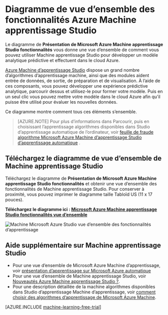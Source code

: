 <properties
    pageTitle="Diagramme de vue d’ensemble des fonctionnalités Machine apprentissage Studio | Microsoft Azure"
    description="Diagramme imprimable des capacités de Azure Machine apprentissage Studio, montrant comment utiliser Studio afin de développer une expérience analytique prédictive et effectuent dans le cloud Azure."
    keywords="apprentissage studio, diagramme de vue d’ensemble, téléchargement de l’ordinateur"
    services="machine-learning"
    documentationCenter=""
    authors="hning86"
    manager="jhubbard"
    editor="cgronlun"/>

<tags
    ms.service="machine-learning"
    ms.workload="data-services"
    ms.tgt_pltfrm="na"
    ms.devlang="na"
    ms.topic="get-started-article"
    ms.date="09/21/2016"
    ms.author="haining;garye" />


# <a name="overview-diagram-of-azure-machine-learning-studio-capabilities"></a>Diagramme de vue d’ensemble des fonctionnalités Azure Machine apprentissage Studio

Le diagramme de **Présentation de Microsoft Azure Machine apprentissage Studio fonctionnalités** vous donne une vue d’ensemble de comment vous pouvez utiliser Machine apprentissage Studio pour développer un modèle analytique prédictive et effectuent dans le cloud Azure.

[Azure Machine d’apprentissage Studio](https://studio.azureml.net/) dispose un grand nombre d’algorithmes d’apprentissage machine, ainsi que des modules aident entrée de données, de sortie, de préparation et de visualisation. À l’aide de ces composants, vous pouvez développer une expérience prédictive analytique, parcourir dessus et utilisez-le pour former votre modèle.
Puis en un seul clic vous pouvez mettre votre modèle dans le cloud Azure afin qu’il puisse être utilisé pour évaluer les nouvelles données.

Ce diagramme montre comment tous ces éléments s’ensemble.

> [AZURE.NOTE] Pour plus d’informations dans Parcourir, puis en choisissant l’apprentissage algorithmes disponibles dans Studio d’apprentissage automatique de l’ordinateur, voir [feuille de fraude algorithme Microsoft Azure Machine d’apprentissage Studio d’apprentissage automatique](machine-learning-algorithm-cheat-sheet.md) .

## <a name="download-the-machine-learning-studio-overview-diagram"></a>Téléchargez le diagramme de vue d’ensemble de Machine apprentissage Studio

Téléchargez le diagramme de **Présentation de Microsoft Azure Machine apprentissage Studio fonctionnalités** et obtenir une vue d’ensemble des fonctionnalités de Machine apprentissage Studio. Pour conserver à proximité, vous pouvez imprimer le diagramme taille Tabloïd US (11 x 17 pouces).

**Téléchargez le diagramme ici : [Microsoft Azure Machine apprentissage Studio fonctionnalités vue d’ensemble](http://download.microsoft.com/download/C/4/6/C4606116-522F-428A-BE04-B6D3213E9E52/ml_studio_overview_v1.1.pdf)**

![Machine Microsoft Azure Studio vue d’ensemble des fonctionnalités d’apprentissage][studio-overview]

[studio-overview]: ./media/machine-learning-studio-overview-diagram/ml_studio_overview_v1.1.png


## <a name="more-help-with-machine-learning-studio"></a>Aide supplémentaire sur Machine apprentissage Studio

* Pour une vue d’ensemble de Microsoft Azure Machine d’apprentissage, voir [présentation d’apprentissage sur Microsoft Azure automatique](machine-learning-what-is-machine-learning.md)
* Pour une vue d’ensemble de Machine apprentissage Studio, voir [Nouveautés Azure Machine apprentissage Studio ?](machine-learning-what-is-ml-studio.md).
* Pour une description détaillée de la machine algorithmes disponibles dans Studio d’apprentissage Machine d’apprentissage, voir [comment choisir des algorithmes d’apprentissage de Microsoft Azure Machine](machine-learning-algorithm-choice.md).

[AZURE.INCLUDE [machine-learning-free-trial](../../includes/machine-learning-free-trial.md)]
